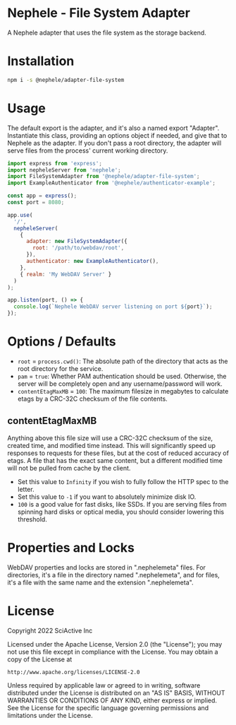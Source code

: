 # Nephele - File System Adapter

A Nephele adapter that uses the file system as the storage backend.

# Installation

```sh
npm i -s @nephele/adapter-file-system
```

# Usage

The default export is the adapter, and it's also a named export "Adapter". Instantiate this class, providing an options object if needed, and give that to Nephele as the adapter. If you don't pass a root directory, the adapter will serve files from the process' current working directory.

```js
import express from 'express';
import nepheleServer from 'nephele';
import FileSystemAdapter from '@nephele/adapter-file-system';
import ExampleAuthenticator from '@nephele/authenticator-example';

const app = express();
const port = 8080;

app.use(
  '/',
  nepheleServer(
    {
      adapter: new FileSystemAdapter({
        root: '/path/to/webdav/root',
      }),
      authenticator: new ExampleAuthenticator(),
    },
    { realm: 'My WebDAV Server' }
  )
);

app.listen(port, () => {
  console.log(`Nephele WebDAV server listening on port ${port}`);
});
```

# Options / Defaults

- `root` = `process.cwd()`: The absolute path of the directory that acts as the root directory for the service.
- `pam` = `true`: Whether PAM authentication should be used. Otherwise, the server will be completely open and any username/password will work.
- `contentEtagMaxMB` = `100`: The maximum filesize in megabytes to calculate etags by a CRC-32C checksum of the file contents.

## contentEtagMaxMB

Anything above this file size will use a CRC-32C checksum of the size, created time, and modified time instead. This will significantly speed up responses to requests for these files, but at the cost of reduced accuracy of etags. A file that has the exact same content, but a different modified time will not be pulled from cache by the client.

- Set this value to `Infinity` if you wish to fully follow the HTTP spec to the letter.
- Set this value to `-1` if you want to absolutely minimize disk IO.
- `100` is a good value for fast disks, like SSDs. If you are serving files from spinning hard disks or optical media, you should consider lowering this threshold.

# Properties and Locks

WebDAV properties and locks are stored in ".nephelemeta" files. For directories, it's a file in the directory named ".nephelemeta", and for files, it's a file with the same name and the extension ".nephelemeta".

# License

Copyright 2022 SciActive Inc

Licensed under the Apache License, Version 2.0 (the "License");
you may not use this file except in compliance with the License.
You may obtain a copy of the License at

    http://www.apache.org/licenses/LICENSE-2.0

Unless required by applicable law or agreed to in writing, software
distributed under the License is distributed on an "AS IS" BASIS,
WITHOUT WARRANTIES OR CONDITIONS OF ANY KIND, either express or implied.
See the License for the specific language governing permissions and
limitations under the License.
